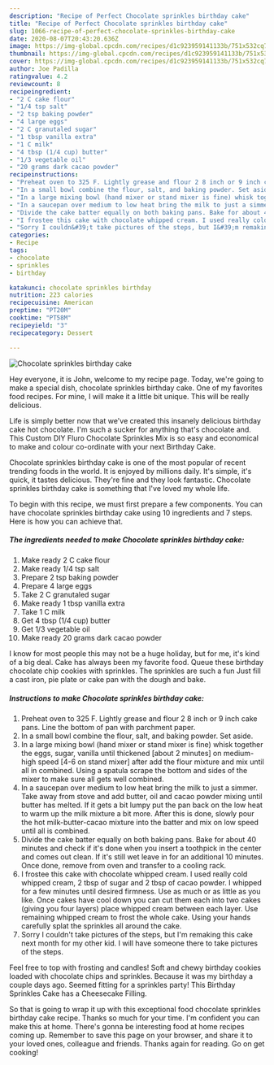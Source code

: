 ```yaml
---
description: "Recipe of Perfect Chocolate sprinkles birthday cake"
title: "Recipe of Perfect Chocolate sprinkles birthday cake"
slug: 1066-recipe-of-perfect-chocolate-sprinkles-birthday-cake
date: 2020-08-07T20:43:20.636Z
image: https://img-global.cpcdn.com/recipes/d1c923959141133b/751x532cq70/chocolate-sprinkles-birthday-cake-recipe-main-photo.jpg
thumbnail: https://img-global.cpcdn.com/recipes/d1c923959141133b/751x532cq70/chocolate-sprinkles-birthday-cake-recipe-main-photo.jpg
cover: https://img-global.cpcdn.com/recipes/d1c923959141133b/751x532cq70/chocolate-sprinkles-birthday-cake-recipe-main-photo.jpg
author: Joe Padilla
ratingvalue: 4.2
reviewcount: 8
recipeingredient:
- "2 C cake flour"
- "1/4 tsp salt"
- "2 tsp baking powder"
- "4 large eggs"
- "2 C granutaled sugar"
- "1 tbsp vanilla extra"
- "1 C milk"
- "4 tbsp (1/4 cup) butter"
- "1/3 vegetable oil"
- "20 grams dark cacao powder"
recipeinstructions:
- "Preheat oven to 325 F. Lightly grease and flour 2 8 inch or 9 inch cake pans. Line the bottom of pan with parchment paper."
- "In a small bowl combine the flour, salt, and baking powder. Set aside."
- "In a large mixing bowl (hand mixer or stand mixer is fine) whisk together the eggs, sugar, vanilla until thickened [about 2 minutes] on medium-high speed [4-6 on stand mixer] after add the flour mixture and mix until all in combined. Using a spatula scrape the bottom and sides of the mixer to make sure all gets well combined."
- "In a saucepan over medium to low heat bring the milk to just a simmer. Take away from stove and add butter, oil and cacao powder mixing until butter has melted. If it gets a bit lumpy put the pan back on the low heat to warm up the milk mixture a bit more. After this is done, slowly pour the hot milk-butter-cacao mixture into the batter and mix on low speed until all is combined."
- "Divide the cake batter equally on both baking pans. Bake for about 40 minutes and check if it&#39;s done when you insert a toothpick in the center and comes out clean. If it&#39;s still wet leave in for an additional 10 minutes. Once done, remove from oven and transfer to a cooling rack."
- "I frostee this cake with chocolate whipped cream. I used really cold whipped cream, 2 tbsp of sugar and 2 tbsp of cacao powder. I whipped for a few minutes until desired firmness. Use as much or as little as you like. Once cakes have cool down you can cut them each into two cakes (giving you four layers) place whipped cream between each layer. Use remaining whipped cream to frost the whole cake. Using your hands carefully splat the sprinkles all around the cake."
- "Sorry I couldn&#39;t take pictures of the steps, but I&#39;m remaking this cake next month for my other kid. I will have someone there to take pictures of the steps."
categories:
- Recipe
tags:
- chocolate
- sprinkles
- birthday

katakunci: chocolate sprinkles birthday 
nutrition: 223 calories
recipecuisine: American
preptime: "PT20M"
cooktime: "PT58M"
recipeyield: "3"
recipecategory: Dessert

---
```



![Chocolate sprinkles birthday cake](https://img-global.cpcdn.com/recipes/d1c923959141133b/751x532cq70/chocolate-sprinkles-birthday-cake-recipe-main-photo.jpg)

Hey everyone, it is John, welcome to my recipe page. Today, we're going to make a special dish, chocolate sprinkles birthday cake. One of my favorites food recipes. For mine, I will make it a little bit unique. This will be really delicious.

Life is simply better now that we&#39;ve created this insanely delicious birthday cake hot chocolate. I&#39;m such a sucker for anything that&#39;s chocolate and. This Custom DIY Fluro Chocolate Sprinkles Mix is so easy and economical to make and colour co-ordinate with your next Birthday Cake.

Chocolate sprinkles birthday cake is one of the most popular of recent trending foods in the world. It is enjoyed by millions daily. It's simple, it's quick, it tastes delicious. They're fine and they look fantastic. Chocolate sprinkles birthday cake is something that I've loved my whole life.


To begin with this recipe, we must first prepare a few components. You can have chocolate sprinkles birthday cake using 10 ingredients and 7 steps. Here is how you can achieve that.

<!--inarticleads1-->

##### The ingredients needed to make Chocolate sprinkles birthday cake:

1. Make ready 2 C cake flour
1. Make ready 1/4 tsp salt
1. Prepare 2 tsp baking powder
1. Prepare 4 large eggs
1. Take 2 C granutaled sugar
1. Make ready 1 tbsp vanilla extra
1. Take 1 C milk
1. Get 4 tbsp (1/4 cup) butter
1. Get 1/3 vegetable oil
1. Make ready 20 grams dark cacao powder


I know for most people this may not be a huge holiday, but for me, it&#39;s kind of a big deal. Cake has always been my favorite food. Queue these birthday chocolate chip cookies with sprinkles. The sprinkles are such a fun Just fill a cast iron, pie plate or cake pan with the dough and bake. 

<!--inarticleads2-->

##### Instructions to make Chocolate sprinkles birthday cake:

1. Preheat oven to 325 F. Lightly grease and flour 2 8 inch or 9 inch cake pans. Line the bottom of pan with parchment paper.
1. In a small bowl combine the flour, salt, and baking powder. Set aside.
1. In a large mixing bowl (hand mixer or stand mixer is fine) whisk together the eggs, sugar, vanilla until thickened [about 2 minutes] on medium-high speed [4-6 on stand mixer] after add the flour mixture and mix until all in combined. Using a spatula scrape the bottom and sides of the mixer to make sure all gets well combined.
1. In a saucepan over medium to low heat bring the milk to just a simmer. Take away from stove and add butter, oil and cacao powder mixing until butter has melted. If it gets a bit lumpy put the pan back on the low heat to warm up the milk mixture a bit more. After this is done, slowly pour the hot milk-butter-cacao mixture into the batter and mix on low speed until all is combined.
1. Divide the cake batter equally on both baking pans. Bake for about 40 minutes and check if it&#39;s done when you insert a toothpick in the center and comes out clean. If it&#39;s still wet leave in for an additional 10 minutes. Once done, remove from oven and transfer to a cooling rack.
1. I frostee this cake with chocolate whipped cream. I used really cold whipped cream, 2 tbsp of sugar and 2 tbsp of cacao powder. I whipped for a few minutes until desired firmness. Use as much or as little as you like. Once cakes have cool down you can cut them each into two cakes (giving you four layers) place whipped cream between each layer. Use remaining whipped cream to frost the whole cake. Using your hands carefully splat the sprinkles all around the cake.
1. Sorry I couldn&#39;t take pictures of the steps, but I&#39;m remaking this cake next month for my other kid. I will have someone there to take pictures of the steps.


Feel free to top with frosting and candles! Soft and chewy birthday cookies loaded with chocolate chips and sprinkles. Because it was my birthday a couple days ago. Seemed fitting for a sprinkles party! This Birthday Sprinkles Cake has a Cheesecake Filling. 

So that is going to wrap it up with this exceptional food chocolate sprinkles birthday cake recipe. Thanks so much for your time. I'm confident you can make this at home. There's gonna be interesting food at home recipes coming up. Remember to save this page on your browser, and share it to your loved ones, colleague and friends. Thanks again for reading. Go on get cooking!
